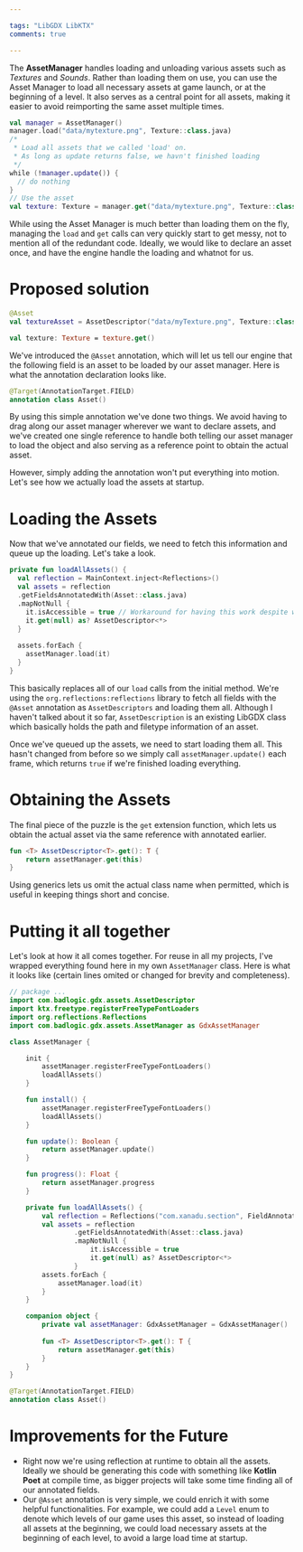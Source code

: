 ```yaml
---

tags: "LibGDX LibKTX"
comments: true

---
```


The **AssetManager** handles loading and unloading various assets such as *Textures* and *Sounds*. Rather than loading them on use, you can use the Asset Manager to load all necessary assets at game launch, or at the beginning of a level. It also serves as a central point for all assets, making it easier to avoid reimporting the same asset multiple times.

```kotlin
val manager = AssetManager()
manager.load("data/mytexture.png", Texture::class.java)
/*
 * Load all assets that we called 'load' on.
 * As long as update returns false, we havn't finished loading
 */
while (!manager.update()) {
  // do nothing
}
// Use the asset
val texture: Texture = manager.get("data/mytexture.png", Texture::class.java);
```

While using the Asset Manager is much better than loading them on the fly, managing the `load` and `get` calls can very quickly start to get messy, not to mention all of the redundant code. Ideally, we would like to declare an asset once, and have the engine handle the loading and whatnot for us. 

# Proposed solution

```kotlin
@Asset
val textureAsset = AssetDescriptor("data/myTexture.png", Texture::class.java)

val texture: Texture = texture.get()
```

We've introduced the `@Asset` annotation, which will let us tell our engine that the following field is an asset to be loaded by our asset manager. Here is what the annotation declaration looks like.

```kotlin
@Target(AnnotationTarget.FIELD)
annotation class Asset()
```

By using this simple annotation we've done two things. We avoid having to drag along our asset manager wherever we want to declare assets, and we've created one single reference to handle both telling our asset manager to load the object and also serving as a reference point to obtain the actual asset.

However, simply adding the annotation won't put everything into motion. Let's see how we actually load the assets at startup.

# Loading the Assets

Now that we've annotated our fields, we need to fetch this information and queue up the loading. Let's take a look.

```kotlin
private fun loadAllAssets() {
  val reflection = MainContext.inject<Reflections>()
  val assets = reflection
  .getFieldsAnnotatedWith(Asset::class.java)
  .mapNotNull {
    it.isAccessible = true // Workaround for having this work despite wanting to limit scope of certain assets
    it.get(null) as? AssetDescriptor<*>
  }
  
  assets.forEach {
    assetManager.load(it)
  }
}
```

This basically replaces all of our `load` calls from the initial method. We're using the `org.reflections:reflections` library to fetch all fields with the `@Asset` annotation as `AssetDescriptors` and loading them all. Although I haven't talked about it so far, `AssetDescription` is an existing LibGDX class which basically holds the path and filetype information of an asset.

Once we've queued up the assets, we need to start loading them all. This hasn't changed from before so we simply call `assetManager.update()` each frame, which returns `true` if we're finished loading everything.

# Obtaining the Assets

The final piece of the puzzle is the `get` extension function, which lets us obtain the actual asset via the same reference with annotated earlier.

```kotlin
fun <T> AssetDescriptor<T>.get(): T {
    return assetManager.get(this)
}
```

Using generics lets us omit the actual class name when permitted, which is useful in keeping things short and concise. 

# Putting it all together

Let's look at how it all comes together. For reuse in all my projects, I've wrapped everything found here in my own `AssetManager` class. Here is what it looks like (certain lines omited or changed for brevity and completeness).

```kotlin
// package ...
import com.badlogic.gdx.assets.AssetDescriptor
import ktx.freetype.registerFreeTypeFontLoaders
import org.reflections.Reflections
import com.badlogic.gdx.assets.AssetManager as GdxAssetManager

class AssetManager {

    init {
        assetManager.registerFreeTypeFontLoaders()
        loadAllAssets()
    }

    fun install() {
        assetManager.registerFreeTypeFontLoaders()
        loadAllAssets()
    }

    fun update(): Boolean {
        return assetManager.update()
    }

    fun progress(): Float {
        return assetManager.progress
    }

    private fun loadAllAssets() {
        val reflection = Reflections("com.xanadu.section", FieldAnnotationsScanner(), TypeAnnotationsScanner(), SubTypesScanner())
        val assets = reflection
                .getFieldsAnnotatedWith(Asset::class.java)
                .mapNotNull {
                    it.isAccessible = true
                    it.get(null) as? AssetDescriptor<*>
                }
        assets.forEach {
            assetManager.load(it)
        }
    }

    companion object {
        private val assetManager: GdxAssetManager = GdxAssetManager()
        
        fun <T> AssetDescriptor<T>.get(): T {
            return assetManager.get(this)
        }
    }
}

@Target(AnnotationTarget.FIELD)
annotation class Asset()
```

# Improvements for the Future

- Right now we're using reflection at runtime to obtain all the assets. Ideally we should be generating this code with something like **Kotlin Poet** at compile time, as bigger projects will take some time finding all of our annotated fields.
- Our `@Asset` annotation is very simple, we could enrich it with some helpful functionalities. For example, we could add a `Level` enum to denote which levels of our game uses this asset, so instead of loading all assets at the beginning, we could load necessary assets at the beginning of each level, to avoid a large load time at startup.

